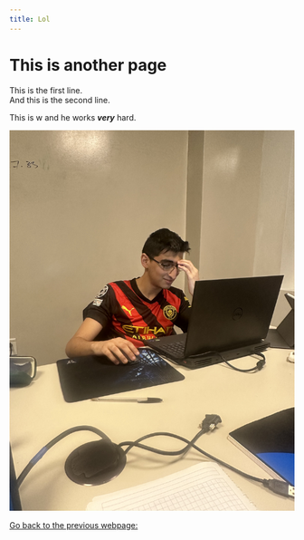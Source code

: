 ```yaml
---
title: Lol
---
```


# This is another page

This is the first line. <br> 
And this is the second line.

This is w and he works ***very*** hard.


![W working](image_67218433.JPG)


[Go back to the previous webpage:](index.md)


